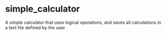 # simple_calculator
A simple calculator that uses logical operations, and saves all calculations in a text file defined by the user.
